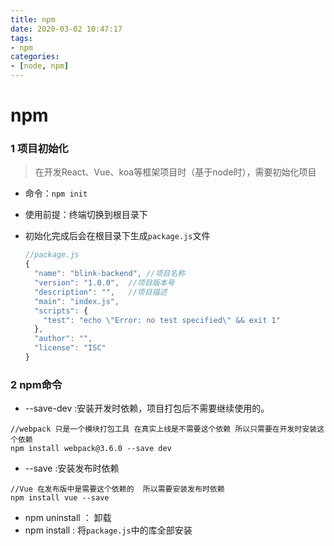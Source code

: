 ```yaml
---
title: npm
date: 2020-03-02 10:47:17
tags:
- npm
categories:
- [node, npm]
---
```


#  npm 

###  1 项目初始化

> 在开发React、Vue、koa等框架项目时（基于node时），需要初始化项目

* 命令：`npm init`

* 使用前提：终端切换到根目录下

* 初始化完成后会在根目录下生成`package.js`文件

  ```js
  //package.js
  {
    "name": "blink-backend", //项目名称
    "version": "1.0.0",  //项目版本号
    "description": "",   //项目描述
    "main": "index.js",
    "scripts": {
      "test": "echo \"Error: no test specified\" && exit 1"
    },
    "author": "",
    "license": "ISC"
  }
  
  ```

  

###  2 npm命令

* --save-dev   :安装开发时依赖，项目打包后不需要继续使用的。

```
//webpack 只是一个模块打包工具 在真实上线是不需要这个依赖 所以只需要在开发时安装这个依赖
npm install webpack@3.6.0 --save dev
```

* --save  :安装发布时依赖

```
//Vue 在发布版中是需要这个依赖的  所以需要安装发布时依赖
npm install vue --save
```

* npm uninstall ： 卸载
* npm install :  将`package.js`中的库全部安装



